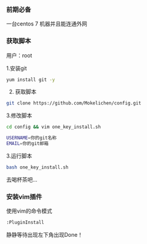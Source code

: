 ### 前期必备
一台centos 7 机器并且能连通外网

### 获取脚本
用户：root

1.安装git
```sh
yum install git -y
```

2. 获取脚本
```sh
git clone https://github.com/Mokelichen/config.git
```

3.修改脚本
```sh
cd config && vim one_key_install.sh

USERNAME=你的git名称
EMAIL=你的git邮箱
```

3.运行脚本
```sh
bash one_key_install.sh
```
去喝杯茶吧...

### 安装vim插件
使用vim的命令模式
```sh
:PluginInstall
```
静静等待出现左下角出现Done！

